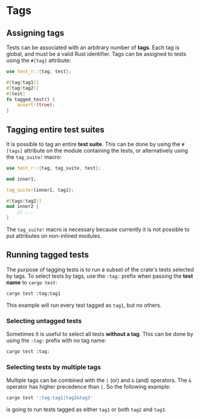 # Tags

## Assigning tags
Tests can be associated with an arbitrary number of **tags**. Each tag is global, and must be a valid Rust identifier. 
Tags can be assigned to tests using the `#[tag]` attribute:

```rust
use test_r::{tag, test};

#[tag(tag1)]
#[tag(tag2)]
#[test]
fn tagged_test() {
    assert!(true);
}
```

## Tagging entire test suites

It is possible to tag an entire **test suite**. This can be done by using the `#[tags]` attribute on the module containing the tests, 
or alternatively using the `tag_suite!` macro:

```rust
use test_r::{tag, tag_suite, test};

mod inner1;

tag_suite!(inner1, tag1);

#[tags(tag2)]
mod inner2 {
    // ...
}
```

The `tag_suite!` macro is necessary because currently it is not possible to put attributes on non-inlined modules.

## Running tagged tests
The purpose of tagging tests is to run a subset of the crate's tests selected by tags. To select tests by tags, use the
`:tag:` prefix when passing the **test name** to `cargo test`:

```sh
cargo test :tag:tag1
``` 

This example will run every test tagged as `tag1`, but no others.

### Selecting untagged tests
Sometimes it is useful to select all tests **without a tag**. This can be done by using the `:tag:` prefix with no tag name:

```sh
cargo test :tag:
```

### Selecting tests by multiple tags

Multiple tags can be combined with the `|` (or) and `&` (and) operators. The `&` operator has higher precedence than `|`. So the following example:

```sh
cargo test ':tag:tag1|tag2&tag3'
```

is going to run tests tagged as either `tag1` or both `tag2` and `tag3`.
